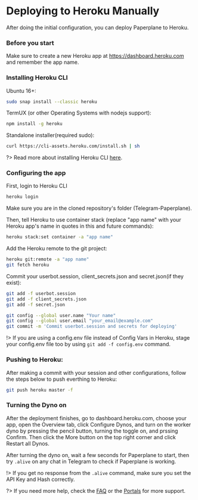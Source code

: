 # Deploying to Heroku Manually

After doing the initial configuration, you can deploy Paperplane to Heroku.

### Before you start

Make sure to create a new Heroku app at https://dashboard.heroku.com and remember the app name.

### Installing Heroku CLI

Ubuntu 16+:

```sh
sudo snap install --classic heroku
```

TermUX (or other Operating Systems with nodejs support):

```sh
npm install -g heroku
```

Standalone installer(required sudo):

```sh
curl https://cli-assets.heroku.com/install.sh | sh
```

?> Read more about installing Heroku CLI [here](https://devcenter.heroku.com/articles/heroku-cli#download-and-install).


### Configuring the app

First, login to Heroku CLI

```sh
heroku login
```

Make sure you are in the cloned repository's folder (Telegram-Paperplane).

Then, tell Heroku to use container stack (replace "app name" with your Heroku app's name in quotes in this and future commands):

```sh
heroku stack:set container -a "app name"
```

Add the Heroku remote to the git project:

```sh
heroku git:remote -a "app name"
git fetch heroku
```

Commit your userbot.session, client_secrets.json and secret.json(if they exist):

```sh
git add -f userbot.session
git add -f client_secrets.json
git add -f secret.json

git config --global user.name "Your name"
git config --global user.email "your_email@example.com"
git commit -m 'Commit userbot.session and secrets for deploying'
```

!> If you are using a config.env file instead of Config Vars in Heroku, stage your config.env file too by using `git add -f config.env` command.

### Pushing to Heroku:

After making a commit with your session and other configurations, follow the steps below to push everthing to Heroku:

```sh
git push heroku master -f
```

### Turning the Dyno on

After the deployment finishes, go to dashboard.heroku.com, choose your app, open the Overview tab, click Configure Dynos, and turn on the worker dyno by pressing the pencil button, turning the toggle on, and prssing Confirm. Then click the More button on the top right corner and click Restart all Dynos.

After turning the dyno on, wait a few seconds for Paperplane to start, then try `.alive` on any chat in Telegram to check if Paperplane is working.

!> If you get no response from the `.alive` command, make sure you set the API Key and Hash correctly.

?> If you need more help, check the [FAQ](/paperplane/faq?id=frequently-asked-questions) or the [Portals](/paperplane/portals) for more support.

